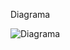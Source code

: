 Diagrama 

![Diagrama](https://www.mermaidchart.com/raw/b2f31ecb-9ea3-4e2d-989d-fe1f840fcadf?theme=light&version=v0.1&format=svg "Diagrama")
